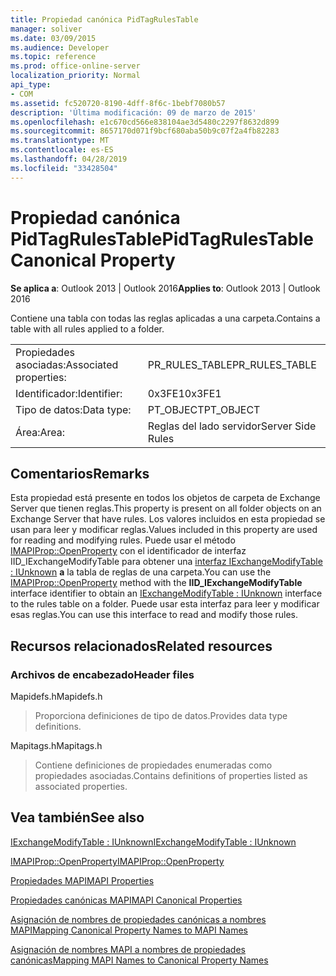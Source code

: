 ```yaml
---
title: Propiedad canónica PidTagRulesTable
manager: soliver
ms.date: 03/09/2015
ms.audience: Developer
ms.topic: reference
ms.prod: office-online-server
localization_priority: Normal
api_type:
- COM
ms.assetid: fc520720-8190-4dff-8f6c-1bebf7080b57
description: 'Última modificación: 09 de marzo de 2015'
ms.openlocfilehash: e1c670cd566e838104ae3d5480c2297f8632d899
ms.sourcegitcommit: 8657170d071f9bcf680aba50b9c07f2a4fb82283
ms.translationtype: MT
ms.contentlocale: es-ES
ms.lasthandoff: 04/28/2019
ms.locfileid: "33428504"
---
```

# <a name="pidtagrulestable-canonical-property"></a><span data-ttu-id="f277d-103">Propiedad canónica PidTagRulesTable</span><span class="sxs-lookup"><span data-stu-id="f277d-103">PidTagRulesTable Canonical Property</span></span>

  
  
<span data-ttu-id="f277d-104">**Se aplica a**: Outlook 2013 | Outlook 2016</span><span class="sxs-lookup"><span data-stu-id="f277d-104">**Applies to**: Outlook 2013 | Outlook 2016</span></span> 
  
<span data-ttu-id="f277d-105">Contiene una tabla con todas las reglas aplicadas a una carpeta.</span><span class="sxs-lookup"><span data-stu-id="f277d-105">Contains a table with all rules applied to a folder.</span></span>
  
|||
|:-----|:-----|
|<span data-ttu-id="f277d-106">Propiedades asociadas:</span><span class="sxs-lookup"><span data-stu-id="f277d-106">Associated properties:</span></span>  <br/> |<span data-ttu-id="f277d-107">PR_RULES_TABLE</span><span class="sxs-lookup"><span data-stu-id="f277d-107">PR_RULES_TABLE</span></span>  <br/> |
|<span data-ttu-id="f277d-108">Identificador:</span><span class="sxs-lookup"><span data-stu-id="f277d-108">Identifier:</span></span>  <br/> |<span data-ttu-id="f277d-109">0x3FE1</span><span class="sxs-lookup"><span data-stu-id="f277d-109">0x3FE1</span></span>  <br/> |
|<span data-ttu-id="f277d-110">Tipo de datos:</span><span class="sxs-lookup"><span data-stu-id="f277d-110">Data type:</span></span>  <br/> |<span data-ttu-id="f277d-111">PT_OBJECT</span><span class="sxs-lookup"><span data-stu-id="f277d-111">PT_OBJECT</span></span>  <br/> |
|<span data-ttu-id="f277d-112">Área:</span><span class="sxs-lookup"><span data-stu-id="f277d-112">Area:</span></span>  <br/> |<span data-ttu-id="f277d-113">Reglas del lado servidor</span><span class="sxs-lookup"><span data-stu-id="f277d-113">Server Side Rules</span></span>  <br/> |
   
## <a name="remarks"></a><span data-ttu-id="f277d-114">Comentarios</span><span class="sxs-lookup"><span data-stu-id="f277d-114">Remarks</span></span>

<span data-ttu-id="f277d-115">Esta propiedad está presente en todos los objetos de carpeta de Exchange Server que tienen reglas.</span><span class="sxs-lookup"><span data-stu-id="f277d-115">This property is present on all folder objects on an Exchange Server that have rules.</span></span> <span data-ttu-id="f277d-116">Los valores incluidos en esta propiedad se usan para leer y modificar reglas.</span><span class="sxs-lookup"><span data-stu-id="f277d-116">Values included in this property are used for reading and modifying rules.</span></span> <span data-ttu-id="f277d-117">Puede usar el método [IMAPIProp::OpenProperty](imapiprop-openproperty.md) con el identificador de interfaz IID_IExchangeModifyTable para obtener una [interfaz IExchangeModifyTable : IUnknown](iexchangemodifytableiunknown.md) **a** la tabla de reglas de una carpeta.</span><span class="sxs-lookup"><span data-stu-id="f277d-117">You can use the [IMAPIProp::OpenProperty](imapiprop-openproperty.md) method with the **IID_IExchangeModifyTable** interface identifier to obtain an [IExchangeModifyTable : IUnknown](iexchangemodifytableiunknown.md) interface to the rules table on a folder.</span></span> <span data-ttu-id="f277d-118">Puede usar esta interfaz para leer y modificar esas reglas.</span><span class="sxs-lookup"><span data-stu-id="f277d-118">You can use this interface to read and modify those rules.</span></span> 
  
## <a name="related-resources"></a><span data-ttu-id="f277d-119">Recursos relacionados</span><span class="sxs-lookup"><span data-stu-id="f277d-119">Related resources</span></span>

### <a name="header-files"></a><span data-ttu-id="f277d-120">Archivos de encabezado</span><span class="sxs-lookup"><span data-stu-id="f277d-120">Header files</span></span>

<span data-ttu-id="f277d-121">Mapidefs.h</span><span class="sxs-lookup"><span data-stu-id="f277d-121">Mapidefs.h</span></span>
  
> <span data-ttu-id="f277d-122">Proporciona definiciones de tipo de datos.</span><span class="sxs-lookup"><span data-stu-id="f277d-122">Provides data type definitions.</span></span>
    
<span data-ttu-id="f277d-123">Mapitags.h</span><span class="sxs-lookup"><span data-stu-id="f277d-123">Mapitags.h</span></span>
  
> <span data-ttu-id="f277d-124">Contiene definiciones de propiedades enumeradas como propiedades asociadas.</span><span class="sxs-lookup"><span data-stu-id="f277d-124">Contains definitions of properties listed as associated properties.</span></span> 
    
## <a name="see-also"></a><span data-ttu-id="f277d-125">Vea también</span><span class="sxs-lookup"><span data-stu-id="f277d-125">See also</span></span>



[<span data-ttu-id="f277d-126">IExchangeModifyTable : IUnknown</span><span class="sxs-lookup"><span data-stu-id="f277d-126">IExchangeModifyTable : IUnknown</span></span>](iexchangemodifytableiunknown.md)
  
[<span data-ttu-id="f277d-127">IMAPIProp::OpenProperty</span><span class="sxs-lookup"><span data-stu-id="f277d-127">IMAPIProp::OpenProperty</span></span>](imapiprop-openproperty.md)


[<span data-ttu-id="f277d-128">Propiedades MAPI</span><span class="sxs-lookup"><span data-stu-id="f277d-128">MAPI Properties</span></span>](mapi-properties.md)
  
[<span data-ttu-id="f277d-129">Propiedades canónicas MAPI</span><span class="sxs-lookup"><span data-stu-id="f277d-129">MAPI Canonical Properties</span></span>](mapi-canonical-properties.md)
  
[<span data-ttu-id="f277d-130">Asignación de nombres de propiedades canónicas a nombres MAPI</span><span class="sxs-lookup"><span data-stu-id="f277d-130">Mapping Canonical Property Names to MAPI Names</span></span>](mapping-canonical-property-names-to-mapi-names.md)
  
[<span data-ttu-id="f277d-131">Asignación de nombres MAPI a nombres de propiedades canónicas</span><span class="sxs-lookup"><span data-stu-id="f277d-131">Mapping MAPI Names to Canonical Property Names</span></span>](mapping-mapi-names-to-canonical-property-names.md)

